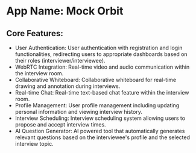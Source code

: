 # **App Name**: Mock Orbit

## Core Features:

- User Authentication: User authentication with registration and login functionalities, redirecting users to appropriate dashboards based on their roles (interviewer/interviewee).
- WebRTC Integration: Real-time video and audio communication within the interview room.
- Collaborative Whiteboard: Collaborative whiteboard for real-time drawing and annotation during interviews.
- Real-time Chat: Real-time text-based chat feature within the interview room.
- Profile Management: User profile management including updating personal information and viewing interview history.
- Interview Scheduling: Interview scheduling system allowing users to propose and accept interview times.
- AI Question Generator: AI powered tool that automatically generates relevant questions based on the interviewee's profile and the selected interview topic.